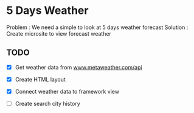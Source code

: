 # 5 Days Weather 

Problem : We need a simple to look at 5 days weather forecast
Solution : Create microsite to view forecast weather

## TODO

* [x] Get weather data from www.metaweather.com/api
* [x] Create HTML layout
* [x] Connect weather data to framework view
* [ ] Create search city history

